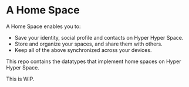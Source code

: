 # A Home Space

A Home Space enables you to:

  - Save your identity, social profile and contacts on Hyper Hyper Space.
  - Store and organize your spaces, and share them with others.
  - Keep all of the above synchronized across your devices.

This repo contains the datatypes that implement home spaces on Hyper Hyper Space.

This is WIP.

